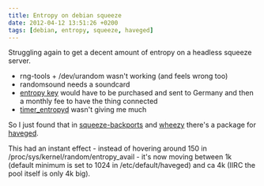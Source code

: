 ```yaml
---
title: Entropy on debian squeeze
date: 2012-04-12 13:51:26 +0200
tags: [debian, entropy, squeeze, haveged]
---
```


Struggling again to get a decent amount of entropy on a headless squeeze server.

* rng-tools + /dev/urandom wasn't working (and feels wrong too)
* randomsound needs a soundcard
* [entropy key](http://www.entropykey.co.uk/) would have to be purchased and sent to Germany and then a monthly fee to have the thing connected
* [timer_entropyd](http://www.vanheusden.com/te/) wasn't giving me much

So I just found that in [squeeze-backports](http://packages.debian.org/squeeze-backports/haveged) and [wheezy](http://packages.debian.org/wheezy/haveged) there's a package for [haveged](http://www.issihosts.com/haveged/index.html).

This had an instant effect - instead of hovering around 150 in /proc/sys/kernel/random/entropy_avail - it's now moving between 1k (default minimum is set to 1024 in /etc/default/haveged) and ca 4k (IIRC the pool itself is only 4k big).

